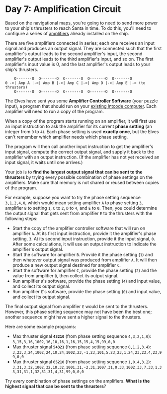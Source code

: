 # Day 7: Amplification Circuit
Based on the navigational maps, you're going to need to send more power to your ship's thrusters to reach Santa in time. 
To do this, you'll need to configure a series of [amplifiers](https://en.wikipedia.org/wiki/Amplifier) already installed 
on the ship.

There are five amplifiers connected in series; each one receives an input signal and produces an output signal. They are 
connected such that the first amplifier's output leads to the second amplifier's input, the second amplifier's output 
leads to the third amplifier's input, and so on. The first amplifier's input value is 0, and the last amplifier's output 
leads to your ship's thrusters.
```
    O-------O  O-------O  O-------O  O-------O  O-------O
0 ->| Amp A |->| Amp B |->| Amp C |->| Amp D |->| Amp E |-> (to thrusters)
    O-------O  O-------O  O-------O  O-------O  O-------O
```
The Elves have sent you some **Amplifier Controller Software** (your puzzle input), a program that should run on your 
[existing Intcode computer](https://adventofcode.com/2019/day/5). Each amplifier will need to run a copy of the program.

When a copy of the program starts running on an amplifier, it will first use an input instruction to ask the amplifier 
for its current **phase setting** (an integer from `0` to `4`). Each phase setting is used **exactly once**, but the 
Elves can't remember which amplifier needs which phase setting.

The program will then call another input instruction to get the amplifier's input signal, compute the correct output 
signal, and supply it back to the amplifier with an output instruction. (If the amplifier has not yet received an input 
signal, it waits until one arrives.)

Your job is to **find the largest output signal that can be sent to the thrusters** by trying every possible combination 
of phase settings on the amplifiers. Make sure that memory is not shared or reused between copies of the program.

For example, suppose you want to try the phase setting sequence `3,1,2,4,0`, which would mean setting amplifier `A` to 
phase setting `3`, amplifier `B` to setting `1`, `C` to `2`, `D` to `4`, and `E` to `0`. Then, you could determine the 
output signal that gets sent from amplifier `E` to the thrusters with the following steps:
* Start the copy of the amplifier controller software that will run on amplifier `A`. At its first input instruction, 
provide it the amplifier's phase setting, `3`. At its second input instruction, provide it the input signal, `0`. After 
some calculations, it will use an output instruction to indicate the amplifier's output signal.
* Start the software for amplifier `B`. Provide it the phase setting (`1`) and then whatever output signal was produced 
from amplifier `A`. It will then produce a new output signal destined for amplifier `C`.
* Start the software for amplifier `C`, provide the phase setting (`2`) and the value from amplifier `B`, then collect 
its output signal.
* Run amplifier `D`'s software, provide the phase setting (`4`) and input value, and collect its output signal.
* Run amplifier `E`'s software, provide the phase setting (`0`) and input value, and collect its output signal.

The final output signal from amplifier `E` would be sent to the thrusters. However, this phase setting sequence may not 
have been the best one; another sequence might have sent a higher signal to the thrusters.

Here are some example programs:
* Max thruster signal **`43210`** (from phase setting sequence `4,3,2,1,0`):<br/>
`3,15,3,16,1002,16,10,16,1,16,15,15,4,15,99,0,0`
* Max thruster signal **`54321`** (from phase setting sequence `0,1,2,3,4`):<br/>
`3,23,3,24,1002,24,10,24,1002,23,-1,23,101,5,23,23,1,24,23,23,4,23,99,0,0`
* Max thruster signal **`65210`** (from phase setting sequence `1,0,4,3,2`):<br/>
`3,31,3,32,1002,32,10,32,1001,31,-2,31,1007,31,0,33,1002,33,7,33,1,33,31,31,1,32,31,31,4,31,99,0,0,0`

Try every combination of phase settings on the amplifiers. **What is the highest signal that can be sent to the 
thrusters**?
